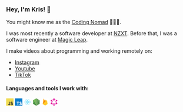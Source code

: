 ### Hey, I'm Kris! 🌴

You might know me as the <a href="https://www.instagram.com/acodingnomad">Coding Nomad</a> 👩🏻‍💻.


I was most recently a software developer at <a href="https://nzxt.com/" target="_blank" rel="noreferrer noopener">NZXT</a>. Before that, I was a software engineer at <a href="https://www.magicleap.com/en-us/" target="_blank" rel="noreferrer noopener">Magic Leap</a>.

I make videos about programming and working remotely on:
<br/>
* <a href="https://www.instagram.com/acodingnomad">Instagram</a>
* <a href="https://www.youtube.com/c/acodingnomad">Youtube</a>
* <a href="tiktok.com/@coding_nomadd">TikTok</a>


#### Languages and tools I work with:

<code><img height="20" src="https://raw.githubusercontent.com/github/explore/80688e429a7d4ef2fca1e82350fe8e3517d3494d/topics/javascript/javascript.png"></code>
<code><img height="20" src="https://raw.githubusercontent.com/github/explore/80688e429a7d4ef2fca1e82350fe8e3517d3494d/topics/typescript/typescript.png"></code>
<code><img height="20" src="https://raw.githubusercontent.com/github/explore/80688e429a7d4ef2fca1e82350fe8e3517d3494d/topics/react/react.png"></code>
<code><img height="20" src="https://raw.githubusercontent.com/github/explore/80688e429a7d4ef2fca1e82350fe8e3517d3494d/topics/nodejs/nodejs.png"></code>
<code><img height="20" src="https://raw.githubusercontent.com/github/explore/80688e429a7d4ef2fca1e82350fe8e3517d3494d/topics/firebase/firebase.png"></code>
<code><img height="20" src="https://raw.githubusercontent.com/github/explore/5c058a388828bb5fde0bcafd4bc867b5bb3f26f3/topics/graphql/graphql.png"></code>

